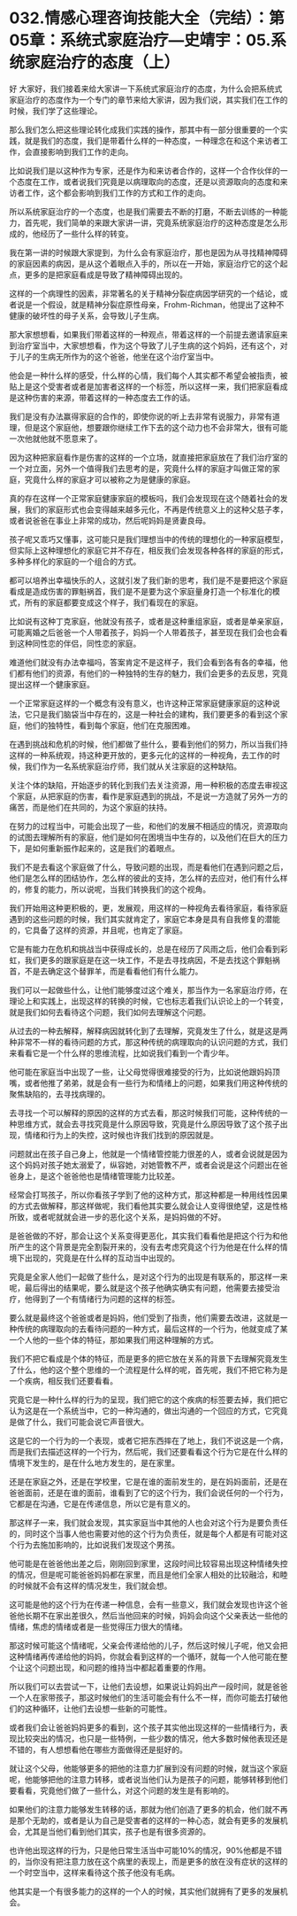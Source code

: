 # 032.情感心理咨询技能大全（完结）：第05章：系统式家庭治疗—史靖宇：05.系统家庭治疗的态度（上）

好 大家好，我们接着来给大家讲一下系统式家庭治疗的态度，为什么会把系统式家庭治疗的态度作为一个专门的章节来给大家讲，因为我们说，其实我们在工作的时候，我们学了这些理论。

那么我们怎么把这些理论转化成我们实践的操作，那其中有一部分很重要的一个实践，就是我们的态度，我们是带着什么样的一种态度，一种理念在和这个来访者工作，会直接影响到我们工作的走向。

比如说我们是以这种作为专家，还是作为和来访者合作的，这样一个合作伙伴的一个态度在工作，或者说我们究竟是以病理取向的态度，还是以资源取向的态度和来访者工作，这个都会影响到我们工作的方式和工作的走向。

所以系统家庭治疗的一个态度，也是我们需要去不断的打磨，不断去训练的一种能力，首先呢，我们简单的来跟大家讲一讲，究竟系统家庭治疗的这种态度是怎么形成的，他经历了一些什么样的转变。

我在第一讲的时候跟大家提到，为什么会有家庭治疗，那也是因为从寻找精神障碍的家庭因素的病因，是从这个着眼点入手的，所以在一开始，家庭治疗它的这个起点，更多的是把家庭看成是导致了精神障碍出现的。

这样的一个病理性的因素，非常著名的关于精神分裂症病因学研究的一个结论，或者说是一个假设，就是精神分裂症原性母亲，Frohm-Richman，他提出了这种不健康的破坏性的母子关系，会导致儿子生病。

那大家想想看，如果我们带着这样的一种观点，带着这样的一个前提去邀请家庭来到治疗室当中，大家想想看，作为这个导致了儿子生病的这个妈妈，还有这个，对于儿子的生病无所作为的这个爸爸，他坐在这个治疗室当中。

他会是一种什么样的感受，什么样的心情，我们每个人其实都不希望会被指责，被贴上是这个受害者或者是加害者这样的一个标签，所以这样一来，我们把家庭看成是这种伤害的来源，带着这样的一种态度去工作的话。

我们是没有办法赢得家庭的合作的，即使你说的听上去非常有说服力，非常有道理，但是这个家庭他，想要跟你继续工作下去的这个动力也不会非常大，很有可能一次他就他就不愿意来了。

因为这种把家庭看作是伤害的这样的一个立场，就直接把家庭放在了我们治疗室的一个对立面，另外一个值得我们去思考的是，究竟什么样的家庭才叫做正常的家庭，究竟什么样的家庭才可以被称之为是健康的家庭。

真的存在这样一个正常家庭健康家庭的模板吗，我们会发现现在这个随着社会的发展，我们的家庭形式也会变得越来越多元化，不再是传统意义上的这种父慈子孝，或者说爸爸在事业上非常的成功，然后呢妈妈是贤妻良母。

孩子呢又乖巧又懂事，这可能只是我们理想当中的传统的理想化的一种家庭模型，但实际上这种理想化的家庭它并不存在，相反我们会发现各种各样的家庭的形式，多种多样化的家庭的一个组合的方式。

都可以培养出幸福快乐的人，这就引发了我们新的思考，我们是不是要把这个家庭看成是造成伤害的罪魁祸首，我们是不是要为这个家庭量身打造一个标准化的模式，所有的家庭都要变成这个样子，我们看现在的家庭。

比如说有这种丁克家庭，他就没有孩子，或者是这种重组家庭，或者是单亲家庭，可能离婚之后爸爸一个人带着孩子，妈妈一个人带着孩子，甚至现在我们会也会看到这种同性恋的伴侣，同性恋的家庭。

难道他们就没有办法幸福吗，答案肯定不是这样子，我们会看到各有各的幸福，他们都有他们的资源，有他们的一种独特的生存的魅力，我们会更多的去反思，究竟提出这样一个健康家庭。

一个正常家庭这样的一个概念有没有意义，也许这种正常家庭健康家庭的这种说法，它只是我们脑袋当中存在的，这是一种社会的建构，我们要更多的看到这个家庭，他们的独特性，看到每个家庭，他们在克服困难。

在遇到挑战和危机的时候，他们都做了些什么，要看到他们的努力，所以当我们持这样的一种系统观，持这种更开放的，更多元化的这样的一种视角，去工作的时候，我们作为一名系统家庭治疗师，我们就从关注家庭的这种缺陷。

关注个体的缺陷，开始逐步的转化到我们去关注资源，用一种积极的态度去审视这个家庭，从把家庭的伤害，看作是家庭遇到的挑战，不是说一方造就了另外一方的痛苦，而是他们在共同的，为这个家庭的扶持。

在努力的过程当中，可能会出现了一些，和他们的发展不相适应的情况，资源取向的试图去理解所有的家庭，他们是如何在困境当中生存的，以及他们在巨大的压力下，是如何重新振作起来的，这是我们的着眼点。

我们不是去看这个家庭做了什么，导致问题的出现，而是看他们在遇到问题之后，他们是怎么样的团结协作，怎么样的彼此的支持，怎么样的去应对，他们有什么样的，修复的能力，所以说呢，当我们转换我们的这个视角。

我们开始用这种更积极的，更，发展观，用这样的一种视角去看待家庭，看待家庭遇到的这些问题的时候，我们其实就肯定了，家庭它本身是具有自我修复的潜能的，它具备了这样的资源，并且呢，也肯定了家庭。

它是有能力在危机和挑战当中获得成长的，总是在经历了风雨之后，他们会看到彩虹，我们更多的跟家庭是在这一块工作，不是去寻找病因，不是去找这个罪魁祸首，不是去确定这个替罪羊，而是看看他们有什么能力。

我们可以一起做些什么，让他们能够度过这个难关，那当作为一名家庭治疗师，在理论上和实践上，出现这样的转换的时候，它也标志着我们认识论上的一个转变，就是我们如何去看待这个问题，我们如何去理解这个问题。

从过去的一种去解释，解释病因就转化到了去理解，究竟发生了什么，就是这是两种非常不一样的看待问题的方式，那这种传统的病理取向的认识问题的方式，我们来看看它是一个什么样的思维流程，比如说我们看到一个青少年。

他可能在家庭当中出现了一些，让父母觉得很难接受的行为，比如说他跟妈妈顶嘴，或者他推了弟弟，就是会有一些行为和情绪上的问题，如果我们用这种传统的聚焦缺陷的，去寻找病理的。

去寻找一个可以解释的原因的这样的方式去看，那这时候我们可能，这种传统的一种思维方式，就会去寻找究竟是什么原因导致，究竟是什么原因导致了这个孩子出现，情绪和行为上的失控，这时候也许我们找到的原因就是。

问题就出在孩子自己身上，他就是一个情绪管控能力很差的人，或者会说就是因为这个妈妈对孩子她太溺爱了，纵容她，对她管教不严，或者会说是这个问题出在爸爸身上，是这个爸爸他也是情绪管理能力比较差。

经常会打骂孩子，所以你看孩子学到了他的这种方式，那这种都是一种用线性因果的方式去做解释，那这样做呢，我们看他其实要么就会让人变得很绝望，这是性格所致，或者呢就就会进一步的恶化这个关系，是妈妈做的不好。

是爸爸做的不好，那会让这个关系变得更恶化，其实我们看看他是把这个行为和他所产生的这个背景是完全割裂开来的，没有去考虑究竟这个行为他是在什么样的情境下出现的，究竟是在什么样的互动当中出现的。

究竟是全家人他们一起做了些什么，是对这个行为的出现是有联系的，那这样一来呢，最后得出的结果呢，要么就是这个孩子他确实确实有问题，他需要去接受治疗，他得到了一个有情绪行为问题的这样的标签。

要么就是最终这个爸爸或者是妈妈，他们受到了指责，他们需要去改进，这就是一种传统的病理取向的去看待问题的一种方式，最后这样的一个行为，他就变成了某一个人他的一些个体的特征，那如果我们用这种理解的方式。

我们不把它看成是个体的特征，而是更多的把它放在关系的背景下去理解究竟发生了什么，他的这个整个思维的一个流程是什么样的呢，首先呢，我们不把它称为是一个疾病，相反我们还要看看。

究竟它是一种什么样的行为的呈现，我们把它的这个疾病的标签要去掉，我们把它认为这是在一个系统当中，它的一种沟通的，做出沟通的一个回应的方式，它究竟是做了什么，我们可能会说它声音很大。

这是它的一个行为的一个表现，或者它把东西摔在了地上，我们不说这是一个病，而是我们去描述这样的一个行为，然后呢，我们还要看看这个行为它是在什么样的情境下发生的，是在什么地方发生的，是在家里。

还是在家庭之外，还是在学校里，它是在谁的面前发生的，是在妈妈面前，还是在爸爸面前，还是在谁的面前，谁看到了它的这个行为，我们会说任何的一个行为，它都是在沟通，它是在传递信息，所以它是有意义的。

那这样子一来，我们就会发现，其实家庭当中其他的人也会对这个行为是要负责任的，同时这个当事人他也需要对他的这个行为负责任，就是每个人都是有可能对这个行为去施加影响的，比如说我们发现这个男孩。

他可能是在爸爸他出差之后，刚刚回到家里，这段时间比较容易出现这种情绪失控的情况，但是呢可能爸爸妈妈都在家里，而且是他们全家人相处的比较融洽，和睦的时候就不会有这样的情况发生，我们就会想。

这可能是他的这个行为在传递一种信息，会有一些意义，我们就会发现也许这个爸爸他长期不在家出差很久，然后当他回来的时候，妈妈会向这个父亲表达一些他的情绪，焦虑的情绪或者是一些觉得压力很大的情绪。

那这时候可能这个情绪呢，父亲会传递给他的儿子，然后这时候儿子呢，他又会把这种情绪再传递给他的妈妈，你就会看到这样的一个循环，就每一个人他可能在整个让这个问题出现，和问题的维持当中都起着重要的作用。

所以我们可以去尝试一下，让他们去设想，如果说让妈妈出产一段时间，就是爸爸一个人在家带孩子，那这时候他们的生活可能会有什么不一样，而你可能去打破他们的这种循环，让他们去设想一些新的可能性。

或者我们会让爸爸妈妈更多的看到，这个孩子其实他出现这样的一些情绪行为，表现比较突出的情况，也只是一些特例，一些少数的情况，他大多数时候他表现还是不错的，有人想想看他在哪些方面做得还是挺好的。

就让这个父母，他能够更多的把他的注意力扩展到没有问题的时候，就当这个家庭呢，他能够把他的注意力转移，或者说当他们认为是孩子的问题，能够转移到他们要看看，究竟他们做了一些什么，对这个问题的发生是有影响的。

如果他们的注意力能够发生转移的话，那就为他们创造了更多的机会，他们就不再是那个无助的，或者是认为自己是受害者的这样的一种心态，就会有更多的发展机会，尤其是当他们看到他们其实，孩子也是有很多资源的。

也许他出现这样的行为，只是他日常生活当中可能10%的情况，90%他都是不错的，当你没有把注意力放在这个病里的表现上，而是更多的放在没有症状的这样的一个时空当中，这样来看待这个孩子他没有毛病。

他其实是一个有很多能力的这样的一个人的时候，其实他们就拥有了更多的发展机会。